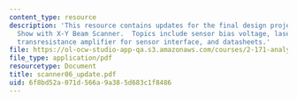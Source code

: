 ```yaml
---
content_type: resource
description: 'This resource contains updates for the final design project: Laser Light
  Show with X-Y Beam Scanner.  Topics include sensor bias voltage, laser on/off driver,
  transresistance amplifier for sensor interface, and datasheets.'
file: https://ol-ocw-studio-app-qa.s3.amazonaws.com/courses/2-171-analysis-and-design-of-digital-control-systems-fall-2006/6f8bd52a071d566a9a385d683c1f8486_scanner06_update.pdf
file_type: application/pdf
resourcetype: Document
title: scanner06_update.pdf
uid: 6f8bd52a-071d-566a-9a38-5d683c1f8486
---
```

